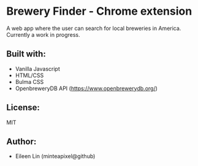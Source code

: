# Brewery Finder - Chrome extension
A web app where the user can search for local breweries in America. Currently a work in progress.

## Built with:
- Vanilla Javascript
- HTML/CSS
- Bulma CSS
- OpenbreweryDB API (https://www.openbrewerydb.org/)

## License:
MIT

## Author:
- Eileen Lin (minteapixel@github)
